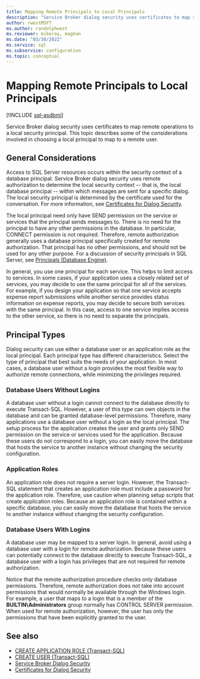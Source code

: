 ```yaml
---
title: Mapping Remote Principals to Local Principals
description: "Service Broker dialog security uses certificates to map remote operations to a local security principal."
author: rwestMSFT
ms.author: randolphwest
ms.reviewer: mikeray, maghan
ms.date: "03/30/2022"
ms.service: sql
ms.subservice: configuration
ms.topic: conceptual
---
```


# Mapping Remote Principals to Local Principals

[!INCLUDE [sql-asdbmi](../../includes/applies-to-version/sql-asdbmi.md)]

Service Broker dialog security uses certificates to map remote operations to a local security principal. This topic describes some of the considerations involved in choosing a local principal to map to a remote user.

## General Considerations

Access to SQL Server resources occurs within the security context of a database principal. Service Broker dialog security uses remote authorization to determine the local security context -- that is, the local database principal -- within which messages are sent for a specific dialog. The local security principal is determined by the certificate used for the conversation. For more information, see [Certificates for Dialog Security](certificates-for-dialog-security.md).

The local principal need only have SEND permission on the service or services that the principal sends messages to. There is no need for the principal to have any other permissions in the database. In particular, CONNECT permission is not required. Therefore, remote authorization generally uses a database principal specifically created for remote authorization. That principal has no other permissions, and should not be used for any other purpose. For a discussion of security principals in SQL Server, see [Principals (Database Engine)](../../relational-databases/security/authentication-access/principals-database-engine.md).

In general, you use one principal for each service. This helps to limit access to services. In some cases, if your application uses a closely related set of services, you may decide to use the same principal for all of the services. For example, if you design your application so that one service accepts expense report submissions while another service provides status information on expense reports, you may decide to secure both services with the same principal. In this case, access to one service implies access to the other service, so there is no need to separate the principals.

## Principal Types

Dialog security can use either a database user or an application role as the local principal. Each principal type has different characteristics. Select the type of principal that best suits the needs of your application. In most cases, a database user without a login provides the most flexible way to authorize remote connections, while minimizing the privileges required.

### Database Users Without Logins

A database user without a login cannot connect to the database directly to execute Transact-SQL. However, a user of this type can own objects in the database and can be granted database-level permissions. Therefore, many applications use a database user without a login as the local principal. The setup process for the application creates the user and grants only SEND permission on the service or services used for the application. Because these users do not correspond to a login, you can easily move the database that hosts the service to another instance without changing the security configuration.

### Application Roles

An application role does not require a server login. However, the Transact-SQL statement that creates an application role must include a password for the application role. Therefore, use caution when planning setup scripts that create application roles. Because an application role is contained within a specific database, you can easily move the database that hosts the service to another instance without changing the security configuration.

### Database Users With Logins

A database user may be mapped to a server login. In general, avoid using a database user with a login for remote authorization. Because these users can potentially connect to the database directly to execute Transact-SQL, a database user with a login has privileges that are not required for remote authorization.

Notice that the remote authorization procedure checks only database permissions. Therefore, remote authorization does not take into account permissions that would normally be available through the Windows login. For example, a user that maps to a login that is a member of the **BUILTIN\\Administrators** group normally has CONTROL SERVER permission. When used for remote authorization, however, the user has only the permissions that have been explicitly granted to the user.

## See also

- [CREATE APPLICATION ROLE (Transact-SQL)](../../t-sql/statements/create-application-role-transact-sql.md)
- [CREATE USER (Transact-SQL)](../../t-sql/statements/create-user-transact-sql.md)
- [Service Broker Dialog Security](service-broker-dialog-security.md)
- [Certificates for Dialog Security](certificates-for-dialog-security.md)